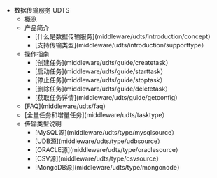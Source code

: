 * 数据传输服务 UDTS
    * [概览](middleware/udts/overview)
    * 产品简介
        * [什么是数据传输服务](middleware/udts/introduction/concept）
        * [支持传输类型](middleware/udts/introduction/supporttype）
    * 操作指南
        * [创建任务](middleware/udts/guide/createtask）
        * [启动任务](middleware/udts/guide/starttask）
        * [停止任务](middleware/udts/guide/stoptask）
        * [删除任务](middleware/udts/guide/deletetask）
        * [获取任务详情](middleware/udts/guide/getconfig）
    * [FAQ](middleware/udts/faq）
    * [全量任务和增量任务](middleware/udts/tasktype）
    * 传输类型说明
        * [MySQL源](middleware/udts/type/mysqlsource）
        * [UDB源](middleware/udts/type/udbsource）
        * [ORACLE源](middleware/udts/type/oraclesource）
        * [CSV源](middleware/udts/type/csvsource）
        * [MongoDB源](middleware/udts/type/mongonode）
    









    
   
   
    
        
